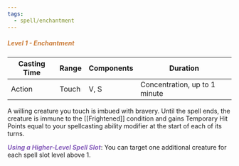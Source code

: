 ```yaml
---
tags:
  - spell/enchantment
---
```

##### *<span style="color:rgb(203, 123, 55)">Level 1 - Enchantment</span>*

|Casting Time|Range|Components|Duration|
|---|---|---|---|
|Action|Touch|V, S|Concentration, up to 1 minute|
A willing creature you touch is imbued with bravery. Until the spell ends, the creature is immune to the [[Frightened]] condition and gains Temporary Hit Points equal to your spellcasting ability modifier at the start of each of its turns. 

***<span style="color:rgb(134, 93, 187)">Using a Higher-Level Spell Slot</span>***: You can target one additional creature for each spell slot level above 1.
